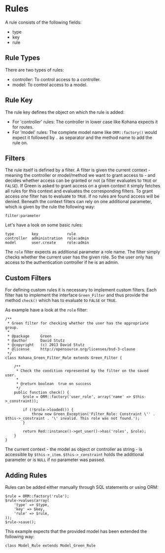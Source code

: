 # Rules

A rule consists of the following fields:

* type
* key
* rule

## Rule Types

There are two types of rules:

* controller: To control access to a controller.
* model: To control access to a model.

## Rule Key

The rule key defines the object on which the rule is added:

* For 'controller' rules: The controller in lower case like Kohana expects it for routes.
* For 'model' rules: The complete model name like `ORM::factory()` would expect it followed by `.` as separator and the method name to add the rule on.

## Filters

The rule itself is defined by a filter. A filter is given the current context - meaning the controller or model/method we want to grant access to - and decides whether access can be granted or not (a filter evaluates to `TRUE` or `FALSE`). If Green is asked to grant access on a given context it simply fetches all rules for this context and evaluates the corresponding filters. To grant access _one_ filter has to evaluate to `TRUE`. If no rules are found access will be denied. Beneath the context filters can rely on one additional parameter, which is given by the rule the following way:

    filter:parameter

Let's have a look on some basic rules:

    type        key             rule
    controller  administration  role:admin
    model       user.create     role:admin

The `role` filter expects as additional parameter a role name. The filter simply checks whether the current user has the given role. So the user only has access to the authentication controller if he is an admin.

## Custom Filters

For defining custom rules it is necessary to implement custom filters. Each filter has to implement the interface `Green_Filter` and thus provide the method `check()` which has to evaluate to `FALSE` or `TRUE`.

As example have a look at the `role` filter:

    /**
     * Green filter for checking whether the user has the appropriate group.
     *
     * @package     Green
     * @author      David Stutz
     * @copyright   (c) 2013 David Stutz
     * @license     http://opensource.org/licenses/bsd-3-clause
     */
    class Kohana_Green_Filter_Role extends Green_Filter {

        /**
         * Check the condition represented by the filter on the saved user.
         * 
         * @return boolean  true on success
         */
        public function check() {
            $role = ORM::factory('user_role', array('name' => $this->_constraint));

            if (!$role->loaded()) {
                throw new Green_Exception('Filter_Role: Constraint \'' . $this->_constraint . '\' invalid. This role was not found.');
            }

            return Red::instance()->get_user()->has('roles', $role);
        }
    }

The current context  - the model as object or controller as string - is accessible by `$this->_item`. `$this->_constraint` holds the additional parameter or is `NULL` if no parameter was passed.

## Adding Rules

Rules can be added either manually through SQL statements or using ORM:

	$rule = ORM::factory('rule');
	$rule->values(array(
		'type' => $type,
		'key' => $key,
		'rule' => $rule,
	));
	$rule->save();

This example expects that the provided model has been extended the following way:

	class Model_Rule extends Model_Green_Rule